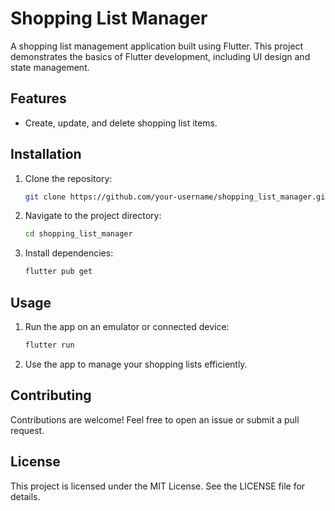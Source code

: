 # Shopping List Manager

A shopping list management application built using Flutter. This project demonstrates the basics of Flutter development, including UI design and state management.

## Features
- Create, update, and delete shopping list items.

## Installation
1. Clone the repository:
   ```bash
   git clone https://github.com/your-username/shopping_list_manager.git
   ```
2. Navigate to the project directory:
   ```bash
   cd shopping_list_manager
   ```
3. Install dependencies:
   ```bash
   flutter pub get
   ```

## Usage
1. Run the app on an emulator or connected device:
   ```bash
   flutter run
   ```
2. Use the app to manage your shopping lists efficiently.

## Contributing
Contributions are welcome! Feel free to open an issue or submit a pull request.

## License
This project is licensed under the MIT License. See the LICENSE file for details.
